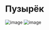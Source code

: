 # Пузырёк
![image](https://user-images.githubusercontent.com/72396348/136350669-c422e8d1-6ab9-4141-a618-1b891bf12579.png)
![image](https://user-images.githubusercontent.com/72396348/136350691-9ab380e6-0e79-415f-92ed-bd65606a3f3d.png)
